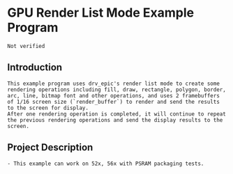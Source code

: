 # GPU Render List Mode Example Program
```{warning}
Not verified
```
## Introduction
    This example program uses drv_epic's render list mode to create some rendering operations including fill, draw, rectangle, polygon, border, arc, line, bitmap font and other operations, and uses 2 framebuffers of 1/16 screen size (`render_buffer`) to render and send the results to the screen for display.
	After one rendering operation is completed, it will continue to repeat the previous rendering operations and send the display results to the screen.
## Project Description
	- This example can work on 52x, 56x with PSRAM packaging tests.